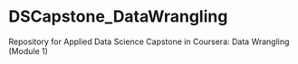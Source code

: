 # DSCapstone_DataWrangling
Repository for Applied Data Science Capstone in Coursera: Data Wrangling (Module 1)
